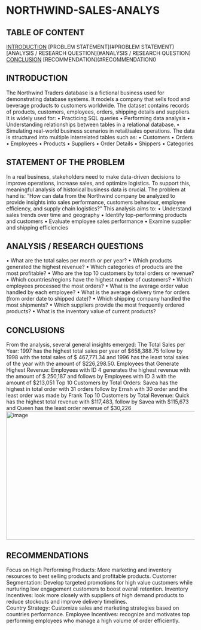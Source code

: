 # NORTHWIND-SALES-ANALYS
## TABLE OF CONTENT
[INTRODUCTION](#INTRODUCTION)
[PROBLEM STATEMENT](#PROBLEM STATEMENT)
[ANALYSIS / RESEARCH QUESTION](#ANALYSIS / RESEARCH QUESTION)
[CONCLUSION](#CONCLUSION)
[RECOMMENDATION](#RECOMMENDATION0


## INTRODUCTION
The Northwind Traders database is a fictional business used for demonstrating database systems. It models a company that sells food and beverage products to customers worldwide. The dataset contains records of products, customers, employees, orders, shipping details and suppliers.
It is widely used for:
•	Practicing SQL queries
•	Performing data analysis
•	Understanding relationships between tables in a relational database.
•	Simulating real-world business scenarios in retail/sales operations.
The data is structured into multiple interrelated tables such as:
•	Customers
•	Orders
•	Employees
•	Products
•	Suppliers
•	Order Details
•	Shippers
•	Categories

## STATEMENT OF THE PROBLEM
In a real business, stakeholders need to make data-driven decisions to improve operations, increase sales, and optimize logistics. To support this, meaningful analysis of historical business data is crucial.
The problem at hand is:
“How can data from the Northwind company be analyzed to provide insights into sales performance, customers behaviour, employee efficiency, and supply chain logistics?”
This analysis aims to:
•	Understand sales trends over time and geography
•	Identify top-performing products and customers
•	Evaluate employee sales performance
•	Examine supplier and shipping efficiencies


## ANALYSIS / RESEARCH QUESTIONS
•	What are the total sales per month or per year?
•	Which products generated the highest revenue?
•	Which categories of products are the most profitable?
•	Who are the top 10 customers by total orders or revenue?
•	Which countries/regions have the highest number of customers?
•	Which employees processed the most orders?
•	What is the average order value handled by each employee?
•	What is the average delivery time for orders (from order date to shipped date)?
•	Which shipping company handled the most shipments?
•	Which suppliers provide the most frequently ordered products?
•	What is the inventory value of current products?

## CONCLUSIONS
From the analysis, several general insights emerged:
The Total Sales per Year: 1997 has the highest total sales per year of $658,388.75 follow by 1998 with the total sales of $ 467,771.34 and 1996 has the least total sales of the year with the amount of $226,298.50.
Employees that Generate Highest Revenue: Employees with ID 4 generates the highest revenue with the amount of $ 250,187 and follows by Employees with ID 3 with the amount of $213,051
Top 10 Customers by Total Orders: Savea has the highest in total order with 31 orders follow by Ernsh with 30 order and the least order was made by Frank
 Top 10 Customers by Total Revenue: Quick has the highest total revenue with $117,483, follow by Savea with $115,673 and Queen has the least order revenue of $30,226
<img width="3156" height="344" alt="image" src="https://github.com/user-attachments/assets/340ebdf0-2580-41ee-beb9-b8ec3c0c2f3e" />

## RECOMMENDATIONS
Focus on High Performing Products: More marketing and inventory resources to best selling products and profitable products.
Customer Segmentation: Develop targeted promotions for high value customers while nurturing low engagement customers to boost overall retention.
Inventory Incentives: look more closely with suppliers of high demand products to reduce stockouts and improve delivery timelines.  
Country Strategy: Customize sales and marketing strategies based on countries performance.
Employee Incentives: recognize and motivates top performing employees who manage a high volume of order efficiently.





